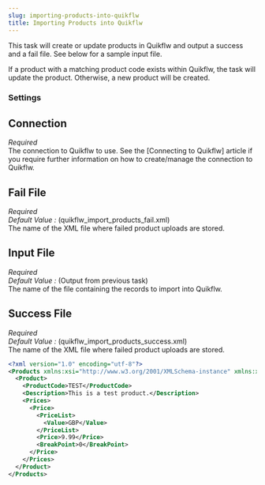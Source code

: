```yaml
---
slug: importing-products-into-quikflw
title: Importing Products into Quikflw
---
```


This task will create or update products in Quikflw and output a success and a fail file. See below for a sample input file.

If a product with a matching product code exists within Quikflw, the task will update the product. Otherwise, a new product will be created.

### Settings
## Connection
_Required_  
The connection to Quikflw to use. See the [Connecting to Quikflw] article if you require further information on how to create/manage the connection to Quikflw.

## Fail File
_Required_   
_Default Value :_ (quikflw_import_products_fail.xml)   
The name of the XML file where failed product uploads are stored.

## Input File
_Required_   
_Default Value :_ (Output from previous task)   
The name of the file containing the records to import into Quikflw.

## Success File
_Required_   
_Default Value :_ (quikflw_import_products_success.xml)   
The name of the XML file where failed product uploads are stored.

```xml
<?xml version="1.0" encoding="utf-8"?>
<Products xmlns:xsi="http://www.w3.org/2001/XMLSchema-instance" xmlns:xsd="http://www.w3.org/2001/XMLSchema">
  <Product>
    <ProductCode>TEST</ProductCode>
    <Description>This is a test product.</Description>
    <Prices>
      <Price>
        <PriceList>
          <Value>GBP</Value>
        </PriceList>
        <Price>9.99</Price>
        <BreakPoint>0</BreakPoint>
      </Price>
    </Prices>
  </Product>
</Products>
```